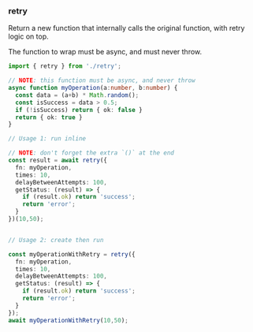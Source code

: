 ### retry

Return a new function that internally calls the original function, with retry logic on top.  

The function to wrap must be async, and must never throw.

```ts
import { retry } from './retry';

// NOTE: this function must be async, and never throw
async function myOperation(a:number, b:number) {
  const data = (a+b) * Math.random();
  const isSuccess = data > 0.5;
  if (!isSuccess) return { ok: false }
  return { ok: true }
} 

// Usage 1: run inline

// NOTE: don't forget the extra `()` at the end
const result = await retry({
  fn: myOperation,
  times: 10,
  delayBetweenAttempts: 100,
  getStatus: (result) => {
    if (result.ok) return 'success';
    return 'error';
  }
})(10,50);


// Usage 2: create then run

const myOperationWithRetry = retry({
  fn: myOperation,
  times: 10,
  delayBetweenAttempts: 100,
  getStatus: (result) => {
    if (result.ok) return 'success';
    return 'error';
  }
});
await myOperationWithRetry(10,50);

```